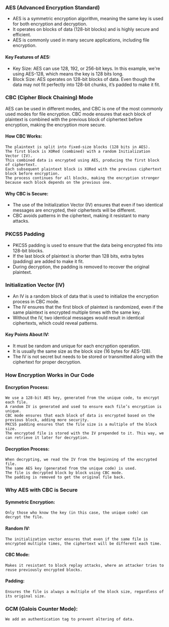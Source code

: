 ### AES (Advanced Encryption Standard)

- AES is a symmetric encryption algorithm, meaning the same key is used for both encryption and decryption.
- It operates on blocks of data (128-bit blocks) and is highly secure and efficient.
- AES is commonly used in many secure applications, including file encryption.

#### Key Features of AES:

- Key Size: AES can use 128, 192, or 256-bit keys. In this example, we're using AES-128, which means the key is 128 bits
  long.
- Block Size: AES operates on 128-bit blocks of data. Even though the data may not fit perfectly into 128-bit chunks,
  it’s padded to make it fit.

### CBC (Cipher Block Chaining) Mode

AES can be used in different modes, and CBC is one of the most commonly used modes for file encryption.
CBC mode ensures that each block of plaintext is combined with the previous block of ciphertext before encryption,
making the encryption more secure.

#### How CBC Works:

    The plaintext is split into fixed-size blocks (128 bits in AES).
    The first block is XORed (combined) with a random Initialization Vector (IV).
    This combined data is encrypted using AES, producing the first block of ciphertext.
    Each subsequent plaintext block is XORed with the previous ciphertext block before encryption.
    The process continues for all blocks, making the encryption stronger because each block depends on the previous one.

#### Why CBC is Secure:

- The use of the Initialization Vector (IV) ensures that even if two identical messages are encrypted, their ciphertexts
  will be different.
- CBC avoids patterns in the ciphertext, making it resistant to many attacks.

### PKCS5 Padding

- PKCS5 padding is used to ensure that the data being encrypted fits into 128-bit blocks.
- If the last block of plaintext is shorter than 128 bits, extra bytes (padding) are added to make it fit.
- During decryption, the padding is removed to recover the original plaintext.

### Initialization Vector (IV)

- An IV is a random block of data that is used to initialize the encryption process in CBC mode.
- The IV ensures that the first block of plaintext is randomized, even if the same plaintext is encrypted multiple times
  with the same key.
- Without the IV, two identical messages would result in identical ciphertexts, which could reveal patterns.

#### Key Points About IV:

- It must be random and unique for each encryption operation.
- It is usually the same size as the block size (16 bytes for AES-128).
- The IV is not secret but needs to be stored or transmitted along with the ciphertext for proper decryption.

### How Encryption Works in Our Code

#### Encryption Process:

    We use a 128-bit AES key, generated from the unique code, to encrypt each file.
    A random IV is generated and used to ensure each file’s encryption is unique.
    CBC mode ensures that each block of data is encrypted based on the previous block, adding more security.
    PKCS5 padding ensures that the file size is a multiple of the block size.
    The encrypted file is stored with the IV prepended to it. This way, we can retrieve it later for decryption.

#### Decryption Process:

    When decrypting, we read the IV from the beginning of the encrypted file.
    The same AES key (generated from the unique code) is used.
    The file is decrypted block by block using CBC mode.
    The padding is removed to get the original file back.

### Why AES with CBC is Secure

#### Symmetric Encryption:

    Only those who know the key (in this case, the unique code) can decrypt the file.

#### Random IV:

    The initialization vector ensures that even if the same file is encrypted multiple times, the ciphertext will be different each time.

#### CBC Mode:

    Makes it resistant to block replay attacks, where an attacker tries to reuse previously encrypted blocks.

#### Padding:

    Ensures the file is always a multiple of the block size, regardless of its original size.

### GCM (Galois Counter Mode):

    We add an authentication tag to prevent altering of data. 